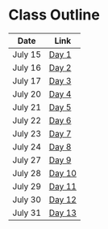 
# Class Outline

| Date    |                        Link                        |
| ------- | ------------------------------------------------ | 
| July 15 | [Day 1](day1.md)  |                      
| July 16  |  [Day 2](day2.md)    |                  
| July 17  | [Day 3](day3.md)        | 
| July 20 | [Day 4](day4.md)   |                   
| July 21  |  [Day 5](day5.md)    |                  
| July 22  | [Day 6](day6.md)        | 
| July 23 | [Day 7](day7.md)   |                      
| July 24  |  [Day 8](day8.md)    |                  
| July 27  | [Day 9](day9.md)        | 
| July 28  | [Day 10](day10.md)        | 
| July 29  | [Day 11](day11.md)        | 
| July 30  | [Day 12](day12.md)        | 
| July 31  | [Day 13](day13.md)        | 
